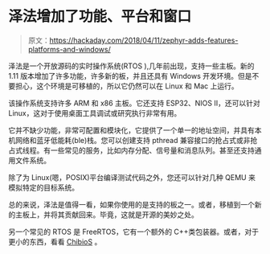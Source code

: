 # 泽法增加了功能、平台和窗口

> 原文：<https://hackaday.com/2018/04/11/zephyr-adds-features-platforms-and-windows/>

泽法是一个开放源码的实时操作系统(RTOS ),几年前出现，支持一些主板。新的 1.11 版本增加了许多功能，许多新的板，并且还具有 Windows 开发环境。但是不要担心，这个环境是可移植的，所以它仍然可以在 Linux 和 Mac 上运行。

该操作系统支持许多 ARM 和 x86 主板。它还支持 ESP32、NIOS II，还可以针对 Linux，这对于使用桌面工具调试或研究执行非常有用。

它并不缺少功能，非常可配置和模块化，它提供了一个单一的地址空间，并具有本机网络和蓝牙低能耗(ble)栈。您可以创建支持 pthread 兼容接口的抢占式或非抢占式线程。有一些常见的服务，比如内存分配、信号量和消息队列。甚至还支持通用文件系统。

除了为 Linux(嗯，POSIX)平台编译测试代码之外，您还可以针对几种 QEMU 来模拟特定的目标系统。

总的来说，泽法是值得一看，如果你使用的是支持的板之一。或者，移植到一个新的主板上，并将其贡献回来。毕竟，这就是开源的美妙之处。

另一个常见的 RTOS 是 FreeRTOS，它有一个额外的 C++类包装器。或者，对于更小的东西，看看 [ChibioS](https://hackaday.com/2016/09/22/arduino-sketch-the-next-generation/) 。